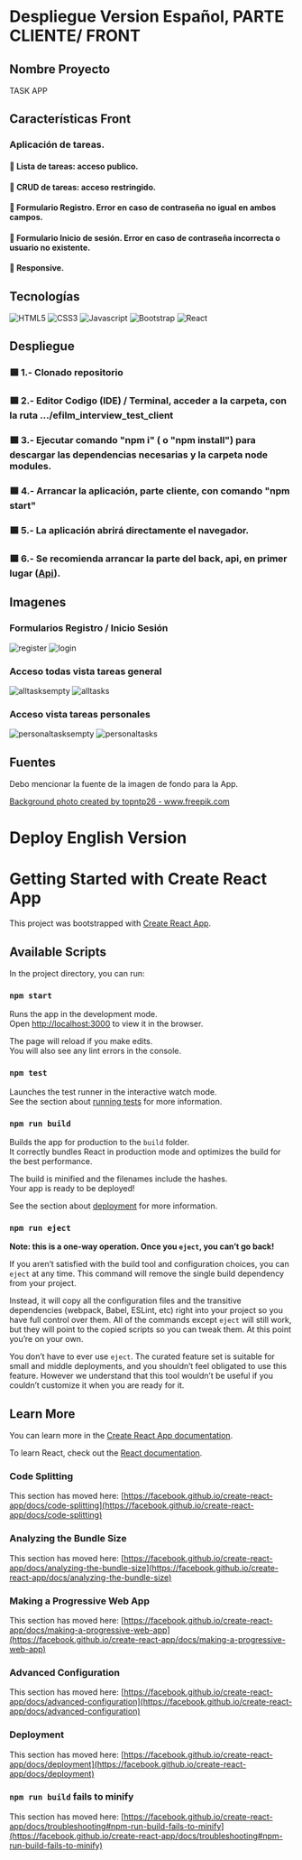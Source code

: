 <h1>Despliegue Version Español, PARTE CLIENTE/ FRONT</h1>

<h2>Nombre Proyecto</h2>

TASK APP

<h2>Características Front</h2>

<h3>Aplicación de tareas.</h3>

<h4> 🔹 Lista de tareas: acceso publico.</h4>   
<h4> 🔹 CRUD de tareas: acceso restringido.</h4>  
<h4> 🔹 Formulario Registro. Error en caso de contraseña no igual en ambos campos.</h4> 
<h4> 🔹 Formulario Inicio de sesión. Error en caso de contraseña incorrecta o usuario no existente.</h4> 
<h4> 🔹 Responsive.</h4>

<h2>Tecnologías</h2>

![HTML5](https://img.shields.io/badge/HTML5-E34F26?style=for-the-badge&logo=html5&logoColor=white&labelColor=101010)
![CSS3](https://img.shields.io/badge/CSS3-1572B6?style=for-the-badge&logo=css3&logoColor=white&labelColor=101010)
![Javascript](https://img.shields.io/badge/JavaScript-F7DF1E?style=for-the-badge&logo=javascript&logoColor=white&labelColor=101010)
![Bootstrap](https://img.shields.io/badge/Bootstrap-7952B3?style=for-the-badge&logo=bootstrap&logoColor=white&labelColor=101010)
![React](https://img.shields.io/badge/React-61DAFB?style=for-the-badge&logo=react&logoColor=white&labelColor=101010)

<h2>Despliegue</h2>

<h3>🟦 1.- Clonado repositorio</h3>
<h3>🟦 2.- Editor Codigo (IDE) / Terminal, acceder a la carpeta, con la ruta .../efilm_interview_test_client</h3>
<h3>🟦 3.- Ejecutar comando "npm i" ( o "npm install") para descargar las dependencias necesarias y la carpeta node modules.</h3>
<h3>🟦 4.- Arrancar la aplicación, parte cliente, con comando "npm start"</h3>
<h3>🟦 5.- La aplicación abrirá directamente el navegador.</h3>
<h3>🟦 6.- Se recomienda arrancar la parte del back, api, en primer lugar (<a href="https://github.com/Ssergiomc/efilm_interview_test_api">Api</a>).</h3>

<h2>Imagenes</h2>

<h3>Formularios Registro / Inicio Sesión</h3>

![register](https://user-images.githubusercontent.com/75389158/115181209-b335ea80-a0d7-11eb-8f0b-2493169022ce.png)
![login](https://user-images.githubusercontent.com/75389158/115181212-b4671780-a0d7-11eb-8c44-e2553ecafcdb.png)

<h3>Acceso todas vista tareas general</h3>

![alltasksempty](https://user-images.githubusercontent.com/75389158/115181211-b3ce8100-a0d7-11eb-986a-617e2bd69fe0.png)
![alltasks](https://user-images.githubusercontent.com/75389158/115181210-b3ce8100-a0d7-11eb-9bd5-fc111007697e.png)

<h3>Acceso vista tareas personales</h3>

![personaltasksempty](https://user-images.githubusercontent.com/75389158/115181208-b29d5400-a0d7-11eb-976f-015bae2c92d7.png)
![personaltasks](https://user-images.githubusercontent.com/75389158/115181204-b204bd80-a0d7-11eb-83bb-7ce698195390.png)

<h2>Fuentes</h2>

Debo mencionar la fuente de la imagen de fondo para la App.

<a href="https://www.freepik.com/photos/background">Background photo created by topntp26 - www.freepik.com</a>



<h1>Deploy English Version</h1>

# Getting Started with Create React App

This project was bootstrapped with [Create React App](https://github.com/facebook/create-react-app).

## Available Scripts

In the project directory, you can run:

### `npm start`

Runs the app in the development mode.\
Open [http://localhost:3000](http://localhost:3000) to view it in the browser.

The page will reload if you make edits.\
You will also see any lint errors in the console.

### `npm test`

Launches the test runner in the interactive watch mode.\
See the section about [running tests](https://facebook.github.io/create-react-app/docs/running-tests) for more information.

### `npm run build`

Builds the app for production to the `build` folder.\
It correctly bundles React in production mode and optimizes the build for the best performance.

The build is minified and the filenames include the hashes.\
Your app is ready to be deployed!

See the section about [deployment](https://facebook.github.io/create-react-app/docs/deployment) for more information.

### `npm run eject`

**Note: this is a one-way operation. Once you `eject`, you can’t go back!**

If you aren’t satisfied with the build tool and configuration choices, you can `eject` at any time. This command will remove the single build dependency from your project.

Instead, it will copy all the configuration files and the transitive dependencies (webpack, Babel, ESLint, etc) right into your project so you have full control over them. All of the commands except `eject` will still work, but they will point to the copied scripts so you can tweak them. At this point you’re on your own.

You don’t have to ever use `eject`. The curated feature set is suitable for small and middle deployments, and you shouldn’t feel obligated to use this feature. However we understand that this tool wouldn’t be useful if you couldn’t customize it when you are ready for it.

## Learn More

You can learn more in the [Create React App documentation](https://facebook.github.io/create-react-app/docs/getting-started).

To learn React, check out the [React documentation](https://reactjs.org/).

### Code Splitting

This section has moved here: [https://facebook.github.io/create-react-app/docs/code-splitting](https://facebook.github.io/create-react-app/docs/code-splitting)

### Analyzing the Bundle Size

This section has moved here: [https://facebook.github.io/create-react-app/docs/analyzing-the-bundle-size](https://facebook.github.io/create-react-app/docs/analyzing-the-bundle-size)

### Making a Progressive Web App

This section has moved here: [https://facebook.github.io/create-react-app/docs/making-a-progressive-web-app](https://facebook.github.io/create-react-app/docs/making-a-progressive-web-app)

### Advanced Configuration

This section has moved here: [https://facebook.github.io/create-react-app/docs/advanced-configuration](https://facebook.github.io/create-react-app/docs/advanced-configuration)

### Deployment

This section has moved here: [https://facebook.github.io/create-react-app/docs/deployment](https://facebook.github.io/create-react-app/docs/deployment)

### `npm run build` fails to minify

This section has moved here: [https://facebook.github.io/create-react-app/docs/troubleshooting#npm-run-build-fails-to-minify](https://facebook.github.io/create-react-app/docs/troubleshooting#npm-run-build-fails-to-minify)
